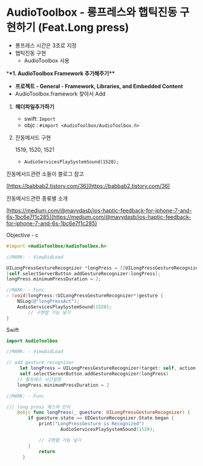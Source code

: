# AudioToolbox - 롱프레스와 햅틱진동 구현하기 (Feat.Long press)

- 롱프레스 시간은 3초로 지정
- 햅틱진동 구현
  - AudioToolbox 사용

\***\*1. AudioToolbox Framework 추가해주기\*\***

- **프로젝트 - General - Framework, Libraries, and Embedded Content**
- AudioToolbox.framework 찾아서 Add

1. **헤더파일추가하기**
   - swift: `Import`
   - objc : `#import <AudioToolbox/AudioToolbox.h>`
2. 진동메서드 구현

   1519, 1520, 1521

   - `AudioServicesPlaySystemSound(1520);`

진동메서드관련 소들이 블로그 참고

[https://babbab2.tistory.com/36](https://babbab2.tistory.com/36)

진동메서드관련 종류별 소개

[https://medium.com/@mavydasb/ios-haptic-feedback-for-iphone-7-and-6s-1bc6e7f1c285](https://medium.com/@mavydasb/ios-haptic-feedback-for-iphone-7-and-6s-1bc6e7f1c285)

Objective - c

```objectivec
#import <AudioToolbox/AudioToolbox.h>

//MARK: - ViewDidLoad

UILongPressGestureRecognizer *longPress = [[UILongPressGestureRecognizer alloc] initWithTarget:self action:@selector(longPress:)];
[self.selectServerButton addGestureRecognizer:longPress];
longPress.minimumPressDuration = 2;

//MARK: - Func
- (void)longPress:(UILongPressGestureRecognizer*)gesture {
    NSLog(@"longPressAct");
    AudioServicesPlaySystemSound(1520);
		// 구현할 기능 넣기
}
```

Swift

```swift
import AudioToolbox

//MARK: - ViewDidLoad

// add gesture recognizer
     let longPress = UILongPressGestureRecognizer(target: self, action: #selector(longPress(_:)))
     self.selectServerButton.addGestureRecognizer(longPress)
    // 롱프레스 시간설정
    longPress.minimumPressDuration = 2

//MARK: - Func

/// long press 제스쳐 인식
    @objc func longPress(_ guesture: UILongPressGestureRecognizer) {
        if guesture.state == UIGestureRecognizer.State.began {
            print("LongPressGesture is Recognized")
				    AudioServicesPlaySystemSound(1520);

            // 구현할 기능 넣기
        }
            return
      }
```
